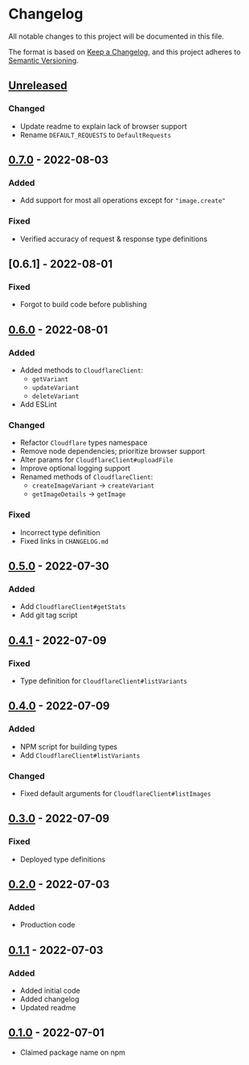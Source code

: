 # Changelog

All notable changes to this project will be documented in this file.

The format is based on [Keep a Changelog][keep-a-changelog], and this project adheres to [Semantic Versioning][semver].


## [Unreleased]
### Changed
- Update readme to explain lack of browser support
- Rename `DEFAULT_REQUESTS` to `DefaultRequests`


## [0.7.0] - 2022-08-03
### Added
- Add support for most all operations except for `"image.create"`
### Fixed
- Verified accuracy of request & response type definitions


## [0.6.1] - 2022-08-01
### Fixed
- Forgot to build code before publishing


## [0.6.0] - 2022-08-01
### Added
- Added methods to `CloudflareClient`:
    - `getVariant`
    - `updateVariant`
    - `deleteVariant`
- Add ESLint
### Changed
- Refactor `Cloudflare` types namespace
- Remove node dependencies; prioritize browser support
- Alter params for `CloudflareClient#uploadFile`
- Improve optional logging support
- Renamed methods of `CloudflareClient`:
    - `createImageVariant` -> `createVariant`
    - `getImageDetails` -> `getImage`
### Fixed
- Incorrect type definition
- Fixed links in `CHANGELOG.md`


## [0.5.0] - 2022-07-30
### Added
- Add `CloudflareClient#getStats`
- Add git tag script


## [0.4.1] - 2022-07-09
### Fixed
- Type definition for `CloudflareClient#listVariants`


## [0.4.0] - 2022-07-09
### Added
- NPM script for building types
- Add `CloudflareClient#listVariants`
### Changed
- Fixed default arguments for `CloudflareClient#listImages`


## [0.3.0] - 2022-07-09
### Fixed
- Deployed type definitions


## [0.2.0] - 2022-07-03
### Added
- Production code


## [0.1.1] - 2022-07-03
### Added
- Added initial code
- Added changelog
- Updated readme


## [0.1.0] - 2022-07-01
- Claimed package name on npm


[Unreleased]: https://github.com/olivierlacan/keep-a-changelog/compare/v0.7.0...HEAD
[0.7.0]: https://github.com/tcd/cloudflare-images/compare/v0.6.0...v0.7.0
[0.6.0]: https://github.com/tcd/cloudflare-images/compare/v0.5.0...v0.6.0
[0.5.0]: https://github.com/tcd/cloudflare-images/compare/v0.4.1...v0.5.0
[0.4.1]: https://github.com/tcd/cloudflare-images/compare/v0.4.0...v0.4.1
[0.4.0]: https://github.com/tcd/cloudflare-images/compare/v0.3.0...v0.4.0
[0.3.0]: https://github.com/tcd/cloudflare-images/compare/v0.2.0...v0.3.0
[0.2.0]: https://github.com/tcd/cloudflare-images/compare/v0.1.1...v0.2.0
[0.1.1]: https://github.com/tcd/cloudflare-images/compare/v0.1.0...v0.1.1
[0.1.0]: https://github.com/tcd/cloudflare-images/releases/tag/v0.1.0
[keep-a-changelog]: https://keepachangelog.com/en/1.0.0
[semver]: https://semver.org/spec/v2.0.0.html
